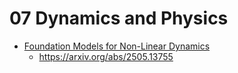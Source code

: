 # 07 Dynamics and Physics

- [Foundation Models for Non-Linear Dynamics](https://x.com/wgilpin0/status/1925164094010609809)
	- https://arxiv.org/abs/2505.13755